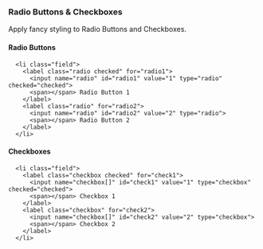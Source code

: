 ### Radio Buttons & Checkboxes

Apply fancy styling to Radio Buttons and Checkboxes.

#### Radio Buttons

```
  <li class="field">
    <label class="radio checked" for="radio1">
      <input name="radio" id="radio1" value="1" type="radio" checked="checked">
      <span></span> Radio Button 1
    </label>
    <label class="radio" for="radio2">
      <input name="radio" id="radio2" value="2" type="radio">
      <span></span> Radio Button 2
    </label>
  </li>
```

#### Checkboxes
```
  <li class="field">
    <label class="checkbox checked" for="check1">
      <input name="checkbox[]" id="check1" value="1" type="checkbox" checked="checked">
      <span></span> Checkbox 1
    </label>
    <label class="checkbox" for="check2">
      <input name="checkbox[]" id="check2" value="2" type="checkbox">
      <span></span> Checkbox 2
    </label>
  </li>
```